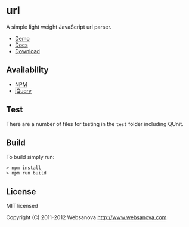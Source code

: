 # url

A simple light weight JavaScript url parser.

* [Demo](https://websanova.com/utils/url)
* [Docs](https://websanova.com/docs/url)
* [Download](https://github.com/websanova/js-url/tags)

## Availability

* [NPM](https://www.npmjs.com/package/@websanova/url)
* [jQuery](https://plugins.jquery.com/url)

## Test

There are a number of files for testing in the `test` folder including QUnit.

## Build

To build simply run:

```
> npm install
> npm run build
```

## License

MIT licensed

Copyright (C) 2011-2012 Websanova http://www.websanova.com